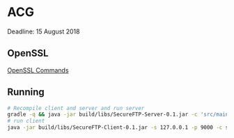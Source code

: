 # ACG
Deadline: 15 August 2018

## OpenSSL
[OpenSSL Commands](https://www.sslshopper.com/article-most-common-openssl-commands.html)

## Running
```bash
# Recompile client and server and run server
gradle -q && java -jar build/libs/SecureFTP-Server-0.1.jar -c 'src/main/resources/SecureFTP.conf'
# run client
java -jar build/libs/SecureFTP-Client-0.1.jar -s 127.0.0.1 -p 9000 -c src/main/resources/CA.pem
```